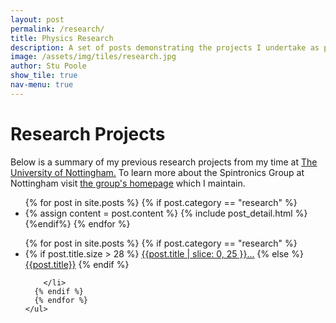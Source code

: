 ```yaml
---
layout: post
permalink: /research/
title: Physics Research
description: A set of posts demonstrating the projects I undertake as part of my academic studies.
image: /assets/img/tiles/research.jpg
author: Stu Poole
show_tile: true
nav-menu: true
---
```


<top>
	<div class="container">
	<h1> Research Projects</h1>
	<p> Below is a summary of my previous research projects from my time at <a href="https://www.nottingham.ac.uk/physics">The University of Nottingham.</a> To learn more about the Spintronics Group at Nottingham visit <a href="https://nottingham.ac.uk/~ppzgan/spin/">the group's homepage</a> which I maintain.</p>
	</div>
</top>
<div class="row">
<div class="span1">
	<ul>
	  {% for post in site.posts %}
	  	  {% if post.category == "research" %}
	    <li>
	      {% assign content = post.content %}
	      {% include post_detail.html %}
	    </li>
	    {%endif%}
	  {% endfor %}
	</ul>
</div>	

<div class="span2">
<div class="floating-list">
	<ul>
	  {% for post in site.posts %}
	  {% if post.category == "research" %}
	    <li>
	    	{% if post.title.size > 28 %}
  		<a href="#{{ post.title }}">{{post.title | slice: 0, 25 }}...</a>
	    	{% else %}
		<a href="#{{ post.title }}">{{post.title}}</a>
    		{% endif %}

	    </li>
	  {% endif %}
	  {% endfor %}
	</ul>
</div>	
</div>
</div>
